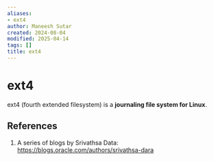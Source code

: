 ```yaml
---
aliases:
- ext4
author: Maneesh Sutar
created: 2024-08-04
modified: 2025-04-14
tags: []
title: ext4
---
```


# ext4

ext4 (fourth extended filesystem) is a **journaling file system for Linux**.

## References

1. A series of blogs by Srivathsa Data: https://blogs.oracle.com/authors/srivathsa-dara
